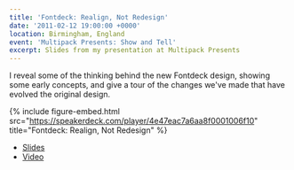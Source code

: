 ```yaml
---
title: 'Fontdeck: Realign, Not Redesign'
date: '2011-02-12 19:00:00 +0000'
location: Birmingham, England
event: 'Multipack Presents: Show and Tell'
excerpt: Slides from my presentation at Multipack Presents
---
```

I reveal some of the thinking behind the new Fontdeck design, showing some early concepts, and give a tour of the changes we've made that have evolved the original design.

{% include figure-embed.html
  src="https://speakerdeck.com/player/4e47eac7a6aa8f0001006f10"
  title="Fontdeck: Realign, Not Redesign"
%}

  * [Slides](https://speakerdeck.com/paulrobertlloyd/fontdeck-realign-not-redesign)
  * [Video](https://vimeo.com/20347419)

